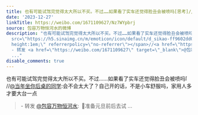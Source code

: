 ```yaml
---
title: 也有可能试驾完觉得太大所以不买。不过……如果看了实车还觉得脸丑会被喷吗[思考]//@当年坐你后桌的同学:会不会太大了？自己开的话，不是小车舒服吗，家用人多才...
date: '2023-12-27'
linkTitle: https://weibo.com/1671109627/Nz7WYpbrj
source: 包容万物恒河水的微博
description: "也有可能试驾完觉得太大所以不买。不过……如果看了实车还觉得脸丑会被喷吗<span class=\"url-icon\"><img alt=\"[思考]\"
  src=\"https://h5.sinaimg.cn/m/emoticon/icon/default/d_sikao-ff9602dd08.png\" style=\"width:1em;
  height:1em;\" referrerpolicy=\"no-referrer\"></span>//<a href=\"https://weibo.com/n/%E5%BD%93%E5%B9%B4%E5%9D%90%E4%BD%A0%E5%90%8E%E6%A1%8C%E7%9A%84%E5%90%8C%E5%AD%A6\">@当年坐你后桌的同学</a>:会不会太大了？自己开的话，不是小车舒服吗，家用人多才要大台一点<br><blockquote>
  - 转发 <a href=\"https://weibo.com/1671109627\" target=\"_blank\">@包容万物恒河水</a>: \U0001F53A准备元旦前后去试
  ..."
disable_comments: true
---
```

也有可能试驾完觉得太大所以不买。不过……如果看了实车还觉得脸丑会被喷吗<span class="url-icon"><img alt="[思考]" src="https://h5.sinaimg.cn/m/emoticon/icon/default/d_sikao-ff9602dd08.png" style="width:1em; height:1em;" referrerpolicy="no-referrer"></span>//<a href="https://weibo.com/n/%E5%BD%93%E5%B9%B4%E5%9D%90%E4%BD%A0%E5%90%8E%E6%A1%8C%E7%9A%84%E5%90%8C%E5%AD%A6">@当年坐你后桌的同学</a>:会不会太大了？自己开的话，不是小车舒服吗，家用人多才要大台一点<br><blockquote> - 转发 <a href="https://weibo.com/1671109627" target="_blank">@包容万物恒河水</a>: 🔺准备元旦前后去试 ...